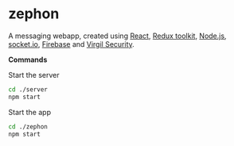 # zephon

A messaging webapp, created using [React](https://reactjs.org/), [Redux toolkit](https://redux-toolkit.js.org/), [Node.js](https://nodejs.org/en/), [socket.io](https://socket.io/), [Firebase](https://firebase.google.com/) and [Virgil Security](https://developer.virgilsecurity.com/).

**Commands**

Start the server

```bash
cd ./server
npm start
```

Start the app

```bash
cd ./zephon
npm start
```
